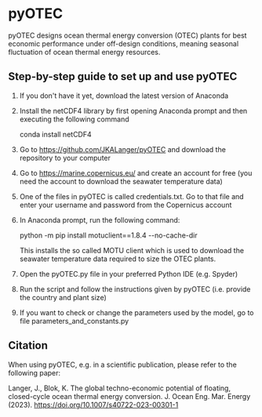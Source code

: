 # pyOTEC

pyOTEC designs ocean thermal energy conversion (OTEC) plants for best economic performance under off-design conditions, meaning seasonal fluctuation of ocean thermal energy resources.

## Step-by-step guide to set up and use pyOTEC

1. If you don't have it yet, download the latest version of Anaconda
2. Install the netCDF4 library by first opening Anaconda prompt and then executing the following command
         
   conda install netCDF4
         
3. Go to https://github.com/JKALanger/pyOTEC and download the repository to your computer
4. Go to https://marine.copernicus.eu/ and create an account for free (you need the account to download the seawater temperature data)
5. One of the files in pyOTEC is called credentials.txt. Go to that file and enter your username and password from the Copernicus account
6. In Anaconda prompt, run the following command:

   python -m pip install motuclient==1.8.4 --no-cache-dir
 
   This installs the so called MOTU client which is used to download the seawater temperature data required to size the OTEC plants.
         
7. Open the pyOTEC.py file in your preferred Python IDE (e.g. Spyder)
8. Run the script and follow the instructions given by pyOTEC (i.e. provide the country and plant size)
9. If you want to check or change the parameters used by the model, go to file parameters_and_constants.py


## Citation

When using pyOTEC, e.g. in a scientific publication, please refer to the following paper:

Langer, J., Blok, K. The global techno-economic potential of floating, closed-cycle ocean thermal energy conversion. J. Ocean Eng. Mar. Energy (2023). https://doi.org/10.1007/s40722-023-00301-1
